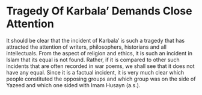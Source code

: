 Tragedy Of Karbala’ Demands Close Attention
===========================================

It should be clear that the incident of Karbala’ is such a tragedy that
has attracted the attention of writers, philosophers, historians and all
intellectuals. From the aspect of religion and ethics, it is such an
incident in Islam that its equal is not found. Rather, if it is compared
to other such incidents that are often recorded in war poems, we shall
see that it does not have any equal. Since it is a factual incident, it
is very much clear which people constituted the opposing groups and
which group was on the side of Yazeed and which one sided with Imam
Husayn (a.s.).


